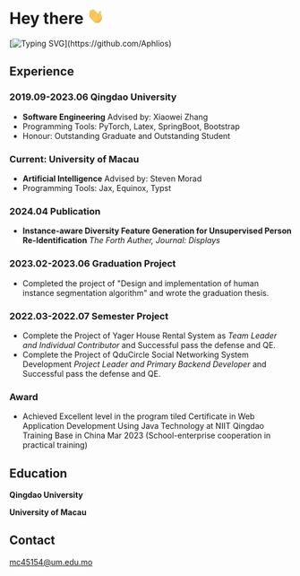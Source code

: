 # Hey there <img src="https://raw.githubusercontent.com/ABSphreak/ABSphreak/master/gifs/Hi.gif" width="30px"> 
 [![Typing SVG](https://readme-typing-svg.demolab.com?font=Fira+Code&pause=1000&random=false&width=435&lines=I'm+WangZekang.)](https://github.com/Aphlios) 

## Experience

### 2019.09-2023.06 Qingdao University
- **Software Engineering** Advised by: Xiaowei Zhang
- Programming Tools: PyTorch, Latex, SpringBoot, Bootstrap
- Honour: Outstanding Graduate and Outstanding Student
### Current: University of Macau
- **Artificial Intelligence** Advised by: Steven Morad
- Programming Tools: Jax, Equinox, Typst

### 2024.04 Publication
- **Instance-aware Diversity Feature Generation for Unsupervised Person Re-Identification** *The Forth Auther, Journal: Displays*

### 2023.02-2023.06 Graduation Project
- Completed the project of "Design and implementation of human instance segmentation algorithm" and wrote the graduation thesis.

### 2022.03-2022.07 Semester Project
- Complete the Project of Yager House Rental System as *Team Leader and Individual Contributor* and Successful pass the defense and QE.
- Complete the Project of QduCircle Social Networking System Development *Project Leader and Primary Backend Developer* and Successful pass the defense and QE.

### Award
- Achieved Excellent level in the program tiled Certificate in Web Application Development Using Java Technology at NIIT Qingdao Training Base in China Mar 2023 (School-enterprise cooperation in practical training)

## Education

**Qingdao University**

**University of Macau**

## Contact
mc45154@um.edu.mo
